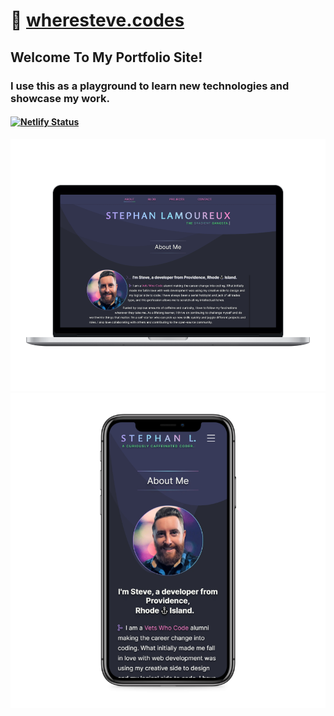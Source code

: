 # 🔗 [wheresteve.codes](https://wheresteve.codes/)

## Welcome To My Portfolio Site!

### I use this as a playground to learn new technologies and showcase my work.

#### [![Netlify Status](https://api.netlify.com/api/v1/badges/a19fb031-1095-4149-84a8-7daffcc71542/deploy-status)](https://app.netlify.com/sites/stephanlamoureux/deploys)

<div align="center">
<img src="/public/assets/images/screenshots/laptop-mockup.png" alt="Portfolio mockup on laptops">
<img src="/public/assets/images/screenshots/iphone-mockup.png" alt="Portfolio mockup on iphone">
</div>
